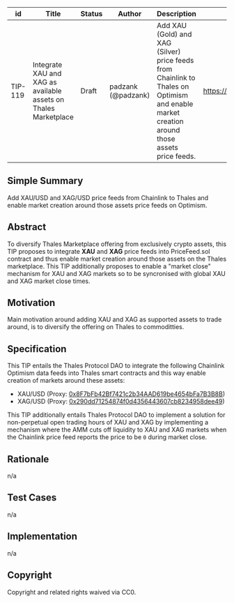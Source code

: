 | id | Title | Status | Author | Description | Discussions to | Created |
| ----------- | ----------- | ----------- | ----------- | ----------- | ----------- | ----------- |
| TIP-119 | Integrate XAU and XAG as available assets on Thales Marketplace | Draft | padzank (@padzank)| Add XAU (Gold) and XAG (Silver) price feeds from Chainlink to Thales on Optimism and enable market creation around those assets price feeds. | https://discord.gg/rPpPcMXSeU | 2022-12-26
 
## Simple Summary
 
Add XAU/USD and XAG/USD price feeds from Chainlink to Thales and enable market creation around those assets price feeds on Optimism.
 
## Abstract
 
To diversify Thales Marketplace offering from exclusively crypto assets, this TIP proposes to integrate **XAU** and **XAG** price feeds into PriceFeed.sol contract and thus enable market creation around those assets on the Thales marketplace. This TIP additionally proposes to enable a "market close" mechanism for XAU and XAG markets so to be syncronised with global XAU and XAG market close times.
 
## Motivation
 
Main motivation around adding XAU and XAG as supported assets to trade around, is to diversify the offering on Thales to commoditties.
 
## Specification
 
This TIP entails the Thales Protocol DAO to integrate the following Chainlink Optimism data feeds into Thales smart contracts and this way enable creation of markets around these assets:
 
 - XAU/USD  (Proxy: [0x8F7bFb42Bf7421c2b34AAD619be4654bFa7B3B8B](https://optimistic.etherscan.io/address/0x8F7bFb42Bf7421c2b34AAD619be4654bFa7B3B8B)) 
 - XAG/USD  (Proxy: [0x290dd71254874f0d4356443607cb8234958dee49](https://optimistic.etherscan.io/address/0x290dd71254874f0d4356443607cb8234958dee49))

This TIP additionally entails Thales Protocol DAO to implement a solution for non-perpetual open trading hours of XAU and XAG by implementing a mechanism where the AMM cuts off liquidity to XAU and XAG markets when the Chainlink price feed reports the price to be `0` during market close.

## Rationale
 
n/a
 
## Test Cases
 
n/a
 
## Implementation
 
n/a
 
## Copyright
 
Copyright and related rights waived via CC0.
